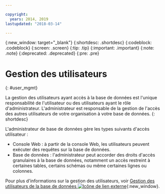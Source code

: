 ```yaml
---

copyright:
  years: 2014, 2019
lastupdated: "2018-03-14"

---
```


<!-- Attribute definitions --> 
{:new_window: target="_blank"}
{:shortdesc: .shortdesc}
{:codeblock: .codeblock}
{:screen: .screen}
{:tip: .tip}
{:important: .important}
{:note: .note}
{:deprecated: .deprecated}
{:pre: .pre}

# Gestion des utilisateurs
{: #user_mgmt}

La gestion des utilisateurs ayant accès à la base de données est l'unique responsabilité de l'utilisateur ou des utilisateurs ayant le rôle d'administrateur. L'administrateur est responsable de la gestion de l'accès des autres utilisateurs de votre organisation à votre base de données.
{: shortdesc}

L'administrateur de base de données gère les types suivants d'accès utilisateur : 
* Console Web : à partir de la console Web, les utilisateurs peuvent exécuter des requêtes sur la base de données.
* Base de données : l'administrateur peut accorder des droits d'accès granulaires à la base de données, notamment un accès restreint à certaines tables, certains schémas ou même certaines lignes ou colonnes. 

Pour plus d'informations sur la gestion des utilisateurs, voir [Gestion des utilisateurs de la base de données ![Icône de lien externe](../../icons/launch-glyph.svg "Icône de lien externe")](https://www.ibm.com/support/knowledgecenter/SS6NHC/com.ibm.swg.im.dashdb.security.doc/doc/user_mgmnt.html){:new_window}.
